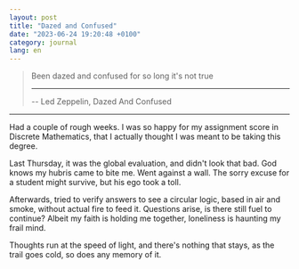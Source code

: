 ```yaml
---
layout: post
title: "Dazed and Confused"
date: "2023-06-24 19:20:48 +0100"
category: journal
lang: en
---
```


> Been dazed and confused for so long it's not true
>
> ---
>
> -- Led Zeppelin, Dazed And Confused

---

Had a couple of rough weeks. I was so happy for my assignment score in Discrete
Mathematics, that I actually thought I was meant to be taking this degree.

Last Thursday, it was the global evaluation, and didn't look that bad.
God knows my hubris came to bite me. Went against a wall. The sorry excuse for
a student might survive, but his ego took a toll.

Afterwards, tried to verify answers to see a circular logic, based in air and
smoke, without actual fire to feed it. Questions arise, is there still fuel to
continue? Albeit my faith is holding me together, loneliness is haunting my
frail mind.

Thoughts run at the speed of light, and there's nothing that stays, as the
trail goes cold, so does any memory of it.

